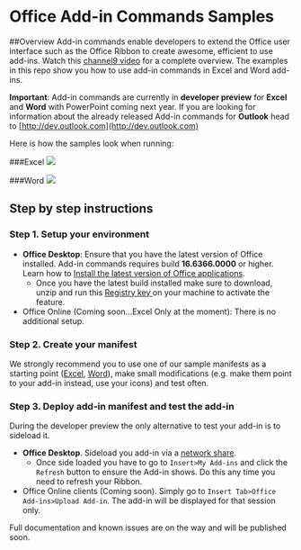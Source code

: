 
# Office Add-in Commands Samples 

##Overview
Add-in commands enable developers to extend the Office user interface such as the Office Ribbon to create awesome, efficient to use add-ins. Watch this [channel9 video](https://channel9.msdn.com/Events/Visual-Studio/Connect-event-2015/316) for a complete overview. The examples in this repo show you how to use add-in commands in Excel and Word add-ins. 

**Important**: Add-in commands are currently in **developer preview** for **Excel** and **Word** with PowerPoint coming next year. If you are looking for information about the already released Add-in commands for **Outlook** head to [http://dev.outlook.com](http://dev.outlook.com)
 
Here is how the samples look when running: 


###Excel
![](http://i.imgur.com/OsRIk5E.png)

###Word
![](http://i.imgur.com/wrA6R3T.png)



## Step by step instructions
### Step 1. Setup your environment


- **Office Desktop**: Ensure that you have the latest version of Office installed. Add-in commands requires build **16.6366.0000** or higher. Learn how to [Install the latest version of Office applications](http://aka.ms/latestoffice). 
	- Once you have the latest build installed make sure to download, unzip and run this [Registry key ](https://github.com/OfficeDev/Office-Add-in-Commands-Samples/raw/master/Tools/AddInCommandsUndark/EnableAppCmdXLWD.zip)on your machine to activate the feature. 
- Office Online (Coming soon...Excel Only at the moment): There is no additional setup. 

### Step 2. Create your manifest
We strongly recommend you to use one of our sample manifests as a starting point ([Excel](https://github.com/OfficeDev/Office-Add-in-Commands-Samples/blob/master/Excel/Manifest/ExcelAddinWithCommandsOnDataTab.xml), [Word](https://github.com/OfficeDev/Office-Add-in-Commands-Samples/blob/master/Word/manifest/CitationSample.xml)), make small modifications (e.g. make them point to your add-in instead, use your icons) and test often. 
 

### Step 3. Deploy add-in manifest and test the add-in
During the developer preview the only alternative to test your add-in is to sideload it.


- **Office Desktop**. Sideload you add-in via a [network share](https://msdn.microsoft.com/EN-US/library/office/fp123503.aspx). 
	- Once side loaded you have to go to `Insert>My Add-ins` and click the `Refresh` button to ensure the Add-in shows. Do this any time you need to refresh your Ribbon.
- Office Online clients (Coming soon). Simply go to `Insert Tab>Office Add-ins>Upload Add-in`. The add-in will be displayed for that session only. 

Full documentation and known issues are on the way and will be published soon.  



        
    
